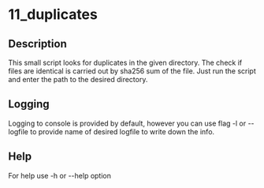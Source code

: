 # 11_duplicates
## Description
This small script looks for duplicates in the given directory. The check if files are identical is carried out by sha256 sum of the file.
Just run the script and enter the path to the desired directory.
## Logging
Logging to console is provided by default, however you can use flag -l or --logfile to provide name of desired logfile to write down the info.
## Help
For help use -h or --help option